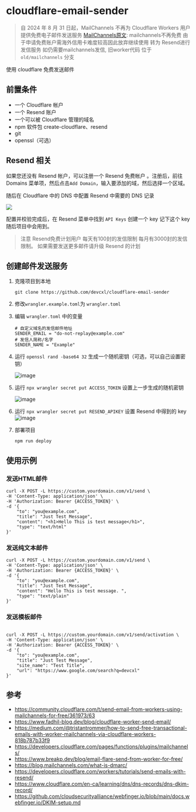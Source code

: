 # cloudflare-email-sender


> 自 2024 年 8 月 31 日起，MailChannels 不再为 Cloudflare Workers 用户提供免费电子邮件发送服务 [MailChannels原文](https://support.mailchannels.com/hc/en-us/articles/26814255454093-End-of-Life-Notice-Cloudflare-Workers): 
> mailchannels不再免费 由于申请免费账户需海外信用卡难度较高因此放弃继续使用 转为 Resend进行发信服务
> 如仍需要mailchannels发信, 旧worker代码 位于 `old/mailchannels` 分支

使用 cloudflare 免费发送邮件

## 前置条件

- 一个 Cloudflare 帐户
- 一个 Resend 账户
- 一个可以被 Cloudflare 管理的域名
- npm 软件包 create-cloudflare、resend
- git
- openssl（可选）

## Resend 相关

如果您还没有 Resend 帐户，可以注册一个 Resend 免费帐户 。注册后，前往 Domains 菜单项，然后点击`Add Domain`，输入要添加的域，然后选择一个区域。

随后在 Cloudflare 中的 DNS 中配置 Resend 中需要的 DNS 记录

![](https://developers.cloudflare.com/_astro/verified_domain.ouYLJaQl_Z2eLlGH.webp)

配置并校验完成后，在 Resend 菜单中找到 `API Keys` 创建一个 key 记下这个 key 随后项目中会用到。

> 注意 Resend免费计划用户 每天有100封的发信限制 每月有3000封的发信限制。
> 如果需要发送更多邮件请升级 Resend 的计划

## 创建邮件发送服务

1. 克隆项目到本地

   ```
   git clone https://github.com/devcxl/cloudflare-email-sender
   ```

2. 修改`wrangler.example.toml`为 `wrangler.toml`

3. 编辑 `wrangler.toml` 中的变量
   ```
   # 自定义域名的发信邮件地址
   SENDER_EMAIL = "do-not-replay@example.com"
   # 发信人简称/名字
   SENDER_NAME = "Example"
   ```
4. 运行 `openssl rand -base64 32` 生成一个随机密钥（可选，可以自己设置密钥）

   ![image](https://file.devcxl.cn/blog/images/2024111600182427-20241116001824.png)

5. 运行 `npx wrangler secret put ACCESS_TOKEN` 设置上一步生成的随机密钥

   ![image](https://file.devcxl.cn/blog/images/2024111600201505-20241116002014.png)

6. 运行 `npx wrangler secret put RESEND_APIKEY` 设置 Resend 中得到的 key
   ![image](https://file.devcxl.cn/blog/images/2024111600143187-20241116001431.png)

7. 部署项目
    ```
    npm run deploy
    ```

## 使用示例

### 发送HTML邮件

```shell
curl -X POST -L https://custom.yourdomain.com/v1/send \
-H 'Content-Type: application/json' \
-H 'Authorization: Bearer {ACCESS_TOKEN}' \
-d '{
    "to": "you@example.com",
    "title": "Just Test Message",
    "content": "<h1>Hello This is test message</h1>",
    "type": "text/html"
}'
```

### 发送纯文本邮件

```shell
curl -X POST -L https://custom.yourdomain.com/v1/send \
-H 'Content-Type: application/json' \
-H 'Authorization: Bearer {ACCESS_TOKEN}' \
-d '{
    "to": "you@example.com",
    "title": "Just Test Message",
    "content": "Hello This is test message. ",
    "type": "text/plain"
}'
```

### 发送模板邮件

```shell

curl -X POST -L https://custom.yourdomain.com/v1/send/activation \
-H 'Content-Type: application/json' \
-H 'Authorization: Bearer {ACCESS_TOKEN}' \
-d '{
    "to": "you@example.com",
    "title": "Just Test Message",
    "site_name": "Test Title",
    "url": "https://www.google.com/search?q=devcxl"
}'
```

## 参考

- https://community.cloudflare.com/t/send-email-from-workers-using-mailchannels-for-free/361973/63
- https://www.fadhil-blog.dev/blog/cloudflare-worker-send-email/
- https://medium.com/@tristantrommer/how-to-send-free-transactional-emails-with-worker-mailchannels-via-cloudflare-workers-818b787b33f9
- https://developers.cloudflare.com/pages/functions/plugins/mailchannels/
- https://www.breakp.dev/blog/email-flare-send-from-worker-for-free/
- https://blog.mailchannels.com/what-is-dmarc/
- https://developers.cloudflare.com/workers/tutorials/send-emails-with-resend/
- https://www.cloudflare.com/en-ca/learning/dns/dns-records/dns-dkim-record/
- https://github.com/cloudsecurityalliance/webfinger.io/blob/main/docs.webfinger.io/DKIM-setup.md